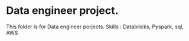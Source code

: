 # Data engineer project.
This folder is for Data engineer porjects.
Skills : Databricks, Pyspark, sql, AWS
